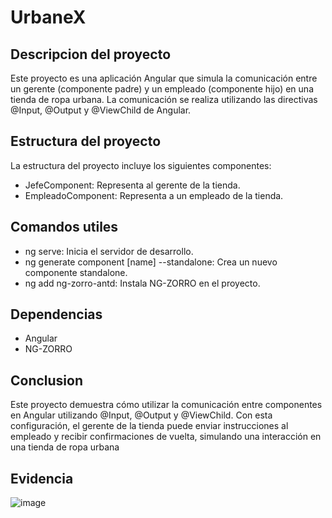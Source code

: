 # UrbaneX

## Descripcion del proyecto

Este proyecto es una aplicación Angular que simula la comunicación entre un gerente (componente padre) y un empleado (componente hijo) en una tienda de ropa urbana. La comunicación se realiza utilizando las directivas @Input, @Output y @ViewChild de Angular.

## Estructura del proyecto

La estructura del proyecto incluye los siguientes componentes:

- JefeComponent: Representa al gerente de la tienda.
- EmpleadoComponent: Representa a un empleado de la tienda.

## Comandos utiles 

- ng serve: Inicia el servidor de desarrollo.
- ng generate component [name] --standalone: Crea un nuevo componente standalone.
- ng add ng-zorro-antd: Instala NG-ZORRO en el proyecto.

## Dependencias

- Angular
- NG-ZORRO

## Conclusion

Este proyecto demuestra cómo utilizar la comunicación entre componentes en Angular utilizando @Input, @Output y @ViewChild. Con esta configuración, el gerente de la tienda puede enviar instrucciones al empleado y recibir confirmaciones de vuelta, simulando una interacción en una tienda de ropa urbana

## Evidencia 

![image](https://github.com/Alexnarea/UrbaneX/assets/146900631/24b24ce0-75cc-4c21-bff2-b6842f458cf3)


